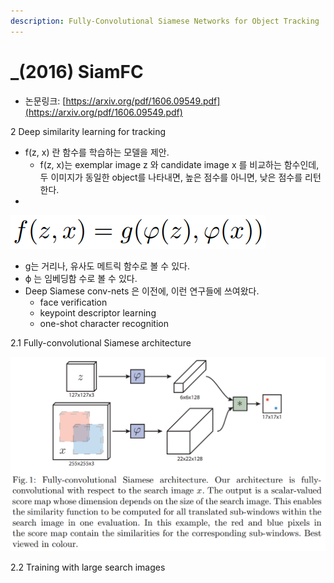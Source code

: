 ```yaml
---
description: Fully-Convolutional Siamese Networks for Object Tracking
---
```


# \_\(2016\) SiamFC

* 논문링크: [https://arxiv.org/pdf/1606.09549.pdf](https://arxiv.org/pdf/1606.09549.pdf)

2 Deep similarity learning for tracking

* f\(z, x\) 란 함수를 학습하는 모델을 제안.
  * f\(z, x\)는  exemplar image z 와 candidate image x 를 비교하는 함수인데, 두 이미지가 동일한 object를 나타내면, 높은 점수를 아니면, 낮은 점수를 리턴한다.
* 
![](../.gitbook/assets/image%20%28101%29.png)

* g는 거리나, 유사도 메트릭 함수로 볼 수 있다.
* ϕ 는 임베딩함 수로 볼 수 있다.
* Deep Siamese conv-nets 은 이전에, 이런 연구들에 쓰여왔다.
  * face verification
  * keypoint descriptor learning
  * one-shot character recognition

2.1 Fully-convolutional Siamese architecture

![](../.gitbook/assets/image%20%2891%29.png)



2.2 Training with large search images

